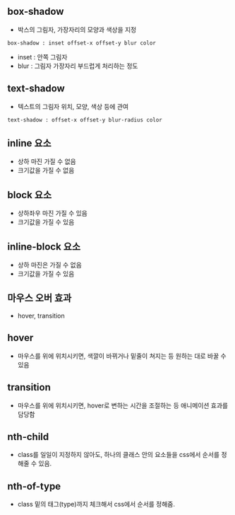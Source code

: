 ## box-shadow
+ 박스의 그림자, 가장자리의 모양과 색상을 지정
```
box-shadow : inset offset-x offset-y blur color
```
+ inset : 안쪽 그림자
+ blur : 그림자 가장자리 부드럽게 처리하는 정도

## text-shadow
+ 텍스트의 그림자 위치, 모양, 색상 등에 관여
```
text-shadow : offset-x offset-y blur-radius color
```

## inline 요소
+ 상하 마진 가질 수 없음
+ 크기값을 가질 수 없음

## block 요소
+ 상하좌우 마진 가질 수 있음
+ 크기값을 가질 수 있음

## inline-block 요소
+ 상하 마진은 가질 수 없음
+ 크기값을 가질 수 있음

## 마우스 오버 효과
+ hover, transition

## hover
+ 마우스를 위에 위치시키면, 색깔이 바뀌거나 밑줄이 쳐지는 등 원하는 대로 바꿀 수 있음

## transition
+ 마우스를 위에 위치시키면, hover로 변하는 시간을 조절하는 등 애니메이션 효과를 담당함

## nth-child
+ class를 일일이 지정하지 않아도, 하나의 클래스 안의 요소들을 css에서 순서를 정해줄 수 있음.

## nth-of-type
+ class 밑의 태그(type)까지 체크해서 css에서 순서를 정해줌.

